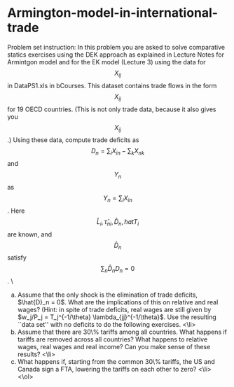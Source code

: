 # Armington-model-in-international-trade

Problem set instruction:
In this problem you are asked to solve comparative statics exercises using the DEK approach as explained in Lecture Notes for Armintgon model and for the EK model (Lecture 3) using the data for $$X_{ij}$$ in DataPS1.xls in bCourses. This dataset contains trade flows in the form $$X_{ij}$$ for 19 OECD countries. (This is not only trade data, because it also gives you $$X_{ij}$$.) Using these data, compute trade deficits as $$D_n = \sum_i X_{in}-\sum_k X_{nk}$$ and $$Y_n$$ as $$Y_n = \sum_i X_{in}$$. Here $$\hat{L}_i, \hat{\tau}_{ni}, \hat{D}_n, hat{T}_i$$ are known, and $$\hat{D}_n$$ satisfy $$\sum_n \hat{D}_n D_n = 0$$. \

<ol type="a"> 
<li> Assume that the only shock is the elimination of trade deficits, $\hat{D}_n = 0$. What are the implications of this on relative and real wages? (Hint: in spite of trade deficits, real wages are still given by $w_j/P_j = T_j^{-1/\theta} \lambda_{jj}^{-1/\theta}$. Use the resulting ``data set'' with no deficits to do the following exercises. <\li>
<li> Assume that there are 30\% tariffs among all countries. What happens if tariffs are removed across all countries? What happens to relative wages, real
wages and real income? Can you make sense of these results? <\li>
<li> What happens if, starting from the common 30\% tariffs, the US and
Canada sign a FTA, lowering the tariffs on each other to zero? <\li>
<\ol>
